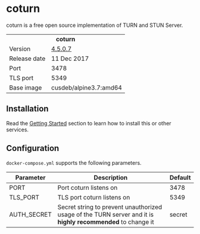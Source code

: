 # coturn

coturn is a free open source implementation of TURN and STUN Server.

<table>
  <tr>
    <td align="center" colspan="2"><b>coturn</b></td>
  </tr>
  <tr>
    <td>Version</td>
    <td><a href="https://github.com/coturn/coturn/wiki/Downloads">4.5.0.7</a></td>
  </tr>
  <tr>
    <td>Release date</td>
    <td>11 Dec 2017</td>
  </tr>
  <tr>
    <td>Port</td>
    <td>3478</td>
  </tr> 
  <tr>
    <td>TLS port</td>
    <td>5349</td>
  </tr> 
  <tr>
    <td valign="top">Base image</td>
    <td>cusdeb/alpine3.7:amd64</td>
  </tr>
</table>

## Installation

Read the [Getting Started](https://github.com/tolstoyevsky/mmb#getting-started) section to learn how to install this or other services.

## Configuration

`docker-compose.yml` supports the following parameters.

| Parameter | Description | Default |
| --- | --- | --- |
| PORT        | Port coturn listens on                                                                                          | 3478   |
| TLS_PORT    | TLS port coturn listens on                                                                                      | 5349   |
| AUTH_SECRET | Secret string to prevent unauthorized usage of the TURN server and it is <b>highly recommended</b> to change it | secret |

